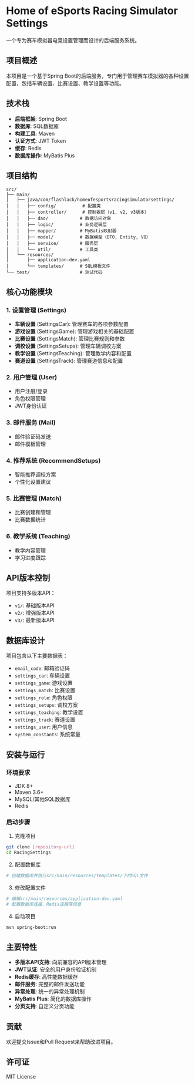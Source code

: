 # Home of eSports Racing Simulator Settings

一个专为赛车模拟器电竞设置管理而设计的后端服务系统。

## 项目概述

本项目是一个基于Spring Boot的后端服务，专门用于管理赛车模拟器的各种设置配置，包括车辆设置、比赛设置、教学设置等功能。

## 技术栈

- **后端框架**: Spring Boot
- **数据库**: SQL数据库
- **构建工具**: Maven
- **认证方式**: JWT Token
- **缓存**: Redis
- **数据库操作**: MyBatis Plus

## 项目结构

```
src/
├── main/
│   ├── java/com/flashlack/homeofesportsracingsimulatorsettings/
│   │   ├── config/          # 配置类
│   │   ├── controller/      # 控制器层（v1, v2, v3版本）
│   │   ├── dao/            # 数据访问对象
│   │   ├── logic/          # 业务逻辑层
│   │   ├── mapper/         # MyBatis映射器
│   │   ├── model/          # 数据模型（DTO, Entity, VO）
│   │   ├── service/        # 服务层
│   │   └── util/           # 工具类
│   └── resources/
│       ├── application-dev.yaml
│       └── templates/      # SQL模板文件
└── test/                   # 测试代码
```

## 核心功能模块

### 1. 设置管理 (Settings)
- **车辆设置** (SettingsCar): 管理赛车的各项参数配置
- **游戏设置** (SettingsGame): 管理游戏相关的基础配置
- **比赛设置** (SettingsMatch): 管理比赛规则和参数
- **调校设置** (SettingsSetups): 管理车辆调校方案
- **教学设置** (SettingsTeaching): 管理教学内容和配置
- **赛道设置** (SettingsTrack): 管理赛道信息和配置

### 2. 用户管理 (User)
- 用户注册/登录
- 角色权限管理
- JWT身份认证

### 3. 邮件服务 (Mail)
- 邮件验证码发送
- 邮件模板管理

### 4. 推荐系统 (RecommendSetups)
- 智能推荐调校方案
- 个性化设置建议

### 5. 比赛管理 (Match)
- 比赛创建和管理
- 比赛数据统计

### 6. 教学系统 (Teaching)
- 教学内容管理
- 学习进度跟踪

## API版本控制

项目支持多版本API：
- `v1/`: 基础版本API
- `v2/`: 增强版本API  
- `v3/`: 最新版本API

## 数据库设计

项目包含以下主要数据表：
- `email_code`: 邮箱验证码
- `settings_car`: 车辆设置
- `settings_game`: 游戏设置
- `settings_match`: 比赛设置
- `settings_role`: 角色权限
- `settings_setups`: 调校方案
- `settings_teaching`: 教学设置
- `settings_track`: 赛道设置
- `settings_user`: 用户信息
- `system_constants`: 系统常量

## 安装与运行

### 环境要求
- JDK 8+
- Maven 3.6+
- MySQL/其他SQL数据库
- Redis

### 启动步骤

1. 克隆项目
```bash
git clone [repository-url]
cd RacingSettings
```

2. 配置数据库
```bash
# 创建数据库并执行src/main/resources/templates/下的SQL文件
```

3. 修改配置文件
```yaml
# 编辑src/main/resources/application-dev.yaml
# 配置数据库连接、Redis连接等信息
```

4. 启动项目
```bash
mvn spring-boot:run
```

## 主要特性

- **多版本API支持**: 向前兼容的API版本管理
- **JWT认证**: 安全的用户身份验证机制
- **Redis缓存**: 高性能数据缓存
- **邮件服务**: 完整的邮件发送功能
- **异常处理**: 统一的异常处理机制
- **MyBatis Plus**: 简化的数据库操作
- **分页支持**: 自定义分页功能

## 贡献

欢迎提交Issue和Pull Request来帮助改进项目。

## 许可证
MIT License 
